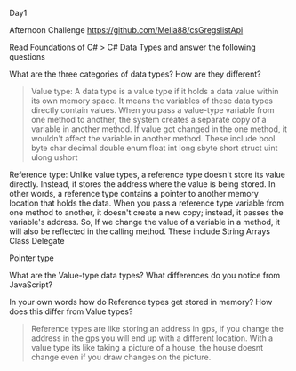 Day1

Afternoon Challenge https://github.com/Melia88/csGregslistApi


Read Foundations of C# > C# Data Types and answer the following questions

What are the three categories of data types? How are they different?
>Value type: A data type is a value type if it holds a data value within its own memory space. It means the variables of these data types directly contain values. When you pass a value-type variable from one method to another, the system creates a separate copy of a variable in another method. If value got changed in the one method, it wouldn't affect the variable in another method. These include  bool
 byte
 char
 decimal
 double
 enum
 float
 int
 long
 sbyte
 short
 struct
 uint
 ulong
 ushort


Reference type: Unlike value types, a reference type doesn't store its value directly. Instead, it stores the address where the value is being stored. In other words, a reference type contains a pointer to another memory location that holds the data. When you pass a reference type variable from one method to another, it doesn't create a new copy; instead, it passes the variable's address. So, If we change the value of a variable in a method, it will also be reflected in the calling method. These include 
String
 Arrays
 Class
 Delegate

Pointer type

What are the Value-type data types? What differences do you notice from JavaScript?
>

In your own words how do Reference types get stored in memory? How does this differ from Value types?
> Reference types are like storing an address in gps, if you change the address in the gps you will end up with a different location. With a value type its like taking a picture of a house, the house doesnt change even if you draw changes on the picture.
